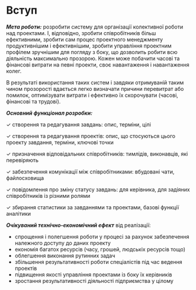 # Вступ

***Мета роботи:*** розробити систему для організації колективної роботи над проектами. І, відповідно, зробити співробітників більш ефективними, зробити сам процес проектного менеджменту продуктивнішим і ефективнішим, зробити управління проектним профілем зручнішим для погляду з боку, що дозволить робити всю діяльність максимально прозорою. Кожен може побачити часові та фінансові витрати на певні проекти, своє навантаження і навантаження колег.

В результаті використання таких систем і завдяки отримуваній таким чином прозорості вдається легко визначати причини перевитрат або помилок, оптимізувати витрати і ефективно їх скорочувати (часові, фінансові та трудові).

***Основний функціонал розробки:*** 

✓ створення та редагування завдань: опис, терміни, цілі

✓ створення та редагування проектів: опис, що стосуються цього проекту завдання, терміни, ключові точки

✓ призначення відповідальних співробітників: тимлідів, виконавців, які перевіряють

✓ забезпечення комунікації між співробітниками: вбудовані чати, файлосховища

✓ повідомлення про зміну статусу завдань: для керівника, для задіяних співробітників із різними ролями

✓ збирання статистики за завданнями та проектами, базові функції аналітики 


***Очікуваний технічно-економічний ефект*** від реалізації:
- спрощення і полегшення роботи у процесі за рахунок забезпечення належного доступу до даних проекту
- економія багатох ресурсів (часу, грошей, людськіх ресурсів тощо)
- облегшення виконання рутинних задач
- збільшення результативності роботи спеціалістів під час ведення проектів
- підвищення якості управління проектами із боку їх керівників
- зростання результативності діяльності підприємства у цілому
